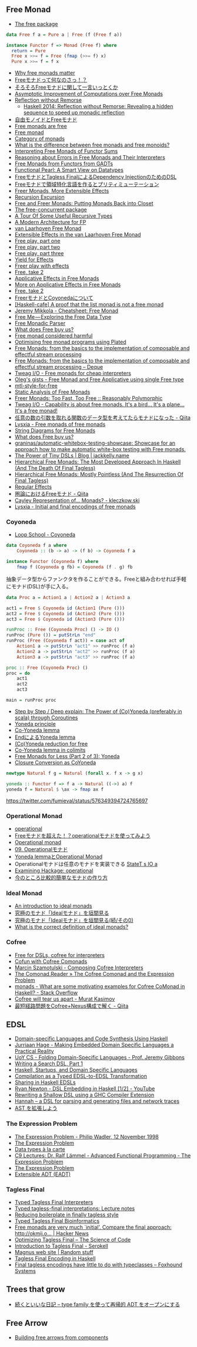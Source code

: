 ## Free Monad
* [The free package](http://hackage.haskell.org/package/free)

```haskell
data Free f a = Pure a | Free (f (Free f a))

instance Functor f => Monad (Free f) where
  return = Pure
  Free x >>= f = Free (fmap (>>= f) x)
  Pure x >>= f = f x
```

* [Why free monads matter](http://www.haskellforall.com/2012/06/you-could-have-invented-free-monads.html)
* [Freeモナドって何なのさっ！？](http://d.hatena.ne.jp/its_out_of_tune/20121111/1352632815)
* [そろそろFreeモナドに関して一言いっとくか](http://d.hatena.ne.jp/fumiexcel/20121111/1352614885)
* [Asymptotic Improvement of Computations over Free Monads](http://www.janis-voigtlaender.eu/papers/AsymptoticImprovementOfComputationsOverFreeMonads.pdf)
* [Reflection without Remorse](http://homepages.cwi.nl/~ploeg/papers/zseq.pdf)
  * [Haskell 2014: Reflection without Remorse: Revealing a hidden sequence to speed up monadic reflection](https://www.youtube.com/watch?v=_XoI65Rxmss)
* [自由モノイドとFreeモナド](http://d.hatena.ne.jp/hiratara/20130525/1369495124)
* [Free monads are free](http://mbps.hatenablog.com/entry/2014/07/08/201210)
* [Free monad](http://mbps.hatenablog.com/entry/2014/06/19/190518)
* [Category of monads](http://mbps.hatenablog.com/entry/2014/06/26/123223)
* [What is the difference between free monads and free monoids?](http://www.reddit.com/r/haskell/comments/2znhjk/what_is_the_difference_between_free_monads_and/)
* [Interpreting Free Monads of Functor Sums](https://gist.github.com/avieth/334201aa341d9a00c7fc)
* [Reasoning about Errors in Free Monads and Their Interpreters](http://aaronlevin.ca/post/122079863187/reasoning-about-errors-in-free-monads-and-their)
* [Free Monads from Functors from GADTs](http://jstimpfle.de/fun/free-monads-gadts.html)
* [Functional Pearl: A Smart View on Datatypes](http://www.fceia.unr.edu.ar/~mauro/pubs/smartviews/smartviews.pdf)
* [FreeモナドとTagless FinalによるDependency InjectionのためのDSL](http://qiita.com/yyu/items/377513f17fec536b562e)
* [Freeモナドで領域特化言語を作るとプリティミューテーション](http://qiita.com/hiruberuto/items/3d55b0e54565dbb286a7)
* [Freer Monads, More Extensible Effects](http://okmij.org/ftp/Haskell/extensible/more.pdf)
* [Recursion Excursion](http://www.parsonsmatt.org/programming/2015/09/24/recursion.html)
* [Free and Freer Monads: Putting Monads Back into Closet](http://okmij.org/ftp/Computation/free-monad.html)
* [The free-concurrent package](https://hackage.haskell.org/package/free-concurrent)
* [A Tour Of Some Useful Recursive Types](https://medium.com/@jaredtobin/a-tour-of-some-useful-recursive-types-8fa8e423b5b9)
* [A Modern Architecture for FP](http://degoes.net/articles/modern-fp/)
* [van Laarhoven Free Monad](http://r6.ca/blog/20140210T181244Z.html)
* [Extensible Effects in the van Laarhoven Free Monad](http://aaronlevin.ca/post/136494428283/extensible-effects-in-the-van-laarhoven-free-monad)
* [Free play, part one](http://therning.org/magnus/posts/2016-01-13-000-free-play--part-one.html)
* [Free play, part two](http://therning.org/magnus/posts/2016-01-15-000-free-play--part-two.html)
* [Free play, part three](http://therning.org/magnus/posts/2016-01-17-000-free-play--part-three.html)
* [Yield for Effects](https://awelonblue.wordpress.com/2016/01/04/yield-for-effects/)
* [Freer play with effects](http://therning.org/magnus/posts/2016-01-24-000-freer-play-with-effects.html)
* [Free, take 2](http://therning.org/magnus/posts/2016-03-16-000-free--take-2.html)
* [Applicative Effects in Free Monads](http://elvishjerricco.github.io/2016/04/08/applicative-effects-in-free-monads.html)
* [More on Applicative Effects in Free Monads](http://elvishjerricco.github.io/2016/04/13/more-on-applicative-effects-in-free-monads.html)
* [Free, take 2](http://therning.org/magnus/posts/2016-06-18-free--take-2.html)
* [FreerモナドとCoyonedaについて](http://qiita.com/masaki_mori/items/afb9696cac2476f0981c)
* [[Haskell-cafe] A proof that the list monad is not a free monad](https://mail.haskell.org/pipermail/haskell-cafe/2017-January/126026.html)
* [Jeremy Mikkola - Cheatsheet: Free Monad](http://jeremymikkola.com/posts/2017_07_11_free_monad_cheatsheet.html)
* [Free Me — Exploring the Free Data Type](https://medium.com/@fintan.halpenny/free-me-exploring-the-free-data-type-c863499a82f8)
* [Free Monadic Parser](http://myuon-myon.hatenablog.com/entry/2017/06/26/174730)
* [What does Free buy us?](http://www.parsonsmatt.org/2017/09/22/what_does_free_buy_us.html)
* [Free monad considered harmful](https://markkarpov.com/post/free-monad-considered-harmful.html)
* [Optimising free monad programs using Plated](https://qfpl.io/posts/optimising-free-with-plated/)
* [Free Monads: from the basics to the implementation of composable and effectful stream processing](https://deque.blog/2017/11/13/free-monads-from-basics-up-to-implementing-composable-and-effectful-stream-processing/)
* [Free Monads: from the basics to the implementation of composable and effectful stream processing – Deque](https://deque.blog/2017/11/13/free-monads-from-basics-up-to-implementing-composable-and-effectful-stream-processing/)
* [Tweag I/O - Free monads for cheap interpreters](https://www.tweag.io/posts/2018-02-05-free-monads.html)
* [Oleg's gists - Free Monad and Free Applicative using single Free type](http://oleg.fi/gists/posts/2018-02-21-single-free.html)
* [mtl-style-for-free](http://h2.jaguarpaw.co.uk/posts/mtl-style-for-free/)
* [Static Analysis of Free Monads](http://reasonablypolymorphic.com/blog/prospecting-free-monads/)
* [Freer Monads: Too Fast, Too Free :: Reasonably Polymorphic](https://reasonablypolymorphic.com/blog/too-fast-too-free/)
* [Tweag I/O - Capability is about free monads. It's a bird… It's a plane… It's a free monad!](https://www.tweag.io/posts/2019-03-20-capability-free-monad.html)
* [任意の数の引数を取れる関数のデータ型を考えてたらモナドになった - Qiita](https://qiita.com/sgmryk/items/4f86ceb82d862cf57636)
* [Lysxia - Free monads of free monads](https://blog.poisson.chat/posts/2019-06-09-free-monads-free-monads.html)
* [String Diagrams for Free Monads](https://research-information.bristol.ac.uk/files/87127912/Nicolas_Wu_String_Diagrams_for_Free_Monads.pdf)
* [What does Free buy us?](https://www.parsonsmatt.org/2017/09/22/what_does_free_buy_us.html)
* [graninas/automatic-whitebox-testing-showcase: Showcase for an approach how to make automatic white-box testing with Free monads.](https://github.com/graninas/automatic-whitebox-testing-showcase)
* [The Power of Tiny DSLs \| Blog \| jackkelly.name](http://jackkelly.name/blog/archives/2020/04/03/the_power_of_tiny_dsls/index.html)
* [Hierarchical Free Monads: The Most Developed Approach In Haskell (And The Death Of Final Tagless)](https://github.com/graninas/hierarchical-free-monads-the-most-developed-approach-in-haskell/blob/master/README.md)
* [Hierarchical Free Monads: Mostly Pointless (And The Resurrection Of Final Tagless)](https://github.com/effectfully/sketches/tree/master/hierarchical-free-monads-mostly-pointless)
* [Regular Effects](https://ec-jones.github.io/regular-effects.html)
* [圏論におけるFreeモナド - Qiita](https://qiita.com/karrym/items/41cd9facae3a04d97703)
* [Cayley Representation of... Monads? - kleczkow.ski](https://kleczkow.ski/cayley-representation-of-monads/)
* [Lysxia - Initial and final encodings of free monads](https://blog.poisson.chat/posts/2021-10-20-initial-final-free-monad.html)


### Coyoneda
* [Loop School - Coyoneda](http://school.looprecur.com/?video=122708005)

```haskell
data Coyoneda f a where
    Coyoneda :: (b -> a) -> (f b) -> Coyoneda f a

instance Functor (Coyoneda f) where
    fmap f (Coyoneda g fb) = Coyoneda (f . g) fb
```

抽象データ型からファンクタを作ることができる。Freeと組み合わせれば手軽にモナド(DSL)が手に入る。

```haskell
data Proc a = Action1 a | Action2 a | Action3 a

act1 = Free $ Coyoneda id (Action1 (Pure ()))
act2 = Free $ Coyoneda id (Action2 (Pure ()))
act3 = Free $ Coyoneda id (Action3 (Pure ()))

runProc :: Free (Coyoneda Proc) () -> IO ()
runProc (Pure ()) = putStrLn "end"
runProc (Free (Coyoneda f act)) = case act of
    Action1 a -> putStrLn "act1" >> runProc (f a)
    Action2 a -> putStrLn "act2" >> runProc (f a)
    Action3 a -> putStrLn "act3" >> runProc (f a)

proc :: Free (Coyoneda Proc) ()
proc = do
    act1
    act2
    act3

main = runProc proc
```

* [Step by Step / Deep explain: The Power of (Co)Yoneda (preferably in scala) through Coroutines](http://stackoverflow.com/questions/24000465/step-by-step-deep-explain-the-power-of-coyoneda-preferably-in-scala-throu#24006085)
* [Yoneda principle](http://mbps.hatenablog.com/entry/2015/02/28/055025)
* [Co-Yoneda lemma](http://mbps.hatenablog.com/entry/2014/04/05/002411)
* [EndによるYoneda lemma](http://mbps.hatenablog.com/entry/2014/04/04/044134)
* [(Co)Yoneda reduction for free](http://mbps.hatenablog.com/entry/2014/04/12/074615)
* [Co-Yoneda lemma in colimits](http://mbps.hatenablog.com/entry/2014/09/30/150836)
* [Free Monads for Less (Part 2 of 3): Yoneda](http://comonad.com/reader/2011/free-monads-for-less-2/)
* [Closure Conversion as CoYoneda](http://prl.ccs.neu.edu/blog/2017/08/28/closure-conversion-as-coyoneda/)

```haskell
newtype Natural f g = Natural (forall x. f x -> g x)

yoneda :: Functor f => f a -> Natural ((->) a) f
yoneda f = Natural $ \ax -> fmap ax f
```

<https://twitter.com/fumieval/status/576349394724765697>

### Operational Monad
* [operational](https://hackage.haskell.org/package/operational)
* [Freeモナドを超えた！？operationalモナドを使ってみよう](http://fumieval.hatenablog.com/entry/2013/05/09/223604)
* [Operational monad](http://mbps.hatenablog.com/entry/2014/07/10/010000)
* [09. Operationalモナド](https://sites.google.com/site/toriaezuzakki/haskell/operational)
* [Yoneda lemmaとOperational Monad](http://myuon-myon.hatenablog.com/entry/2013/06/09/135407)
* Operationalモナドは任意のモナドを実装できる [StateT s IO a](https://gist.github.com/lotz84/ec6b7cb737f12211ebd3)
* [Examining Hackage: operational](http://jozefg.bitbucket.org/posts/2014-12-25-operational.html)
* [今のところ比較的簡単なモナドの作り方](http://fumieval.hatenablog.com/entry/2016/04/08/215045)

### Ideal Monad
* [An introduction to ideal monads](https://theorylunch.wordpress.com/2012/11/08/an-introduction-to-ideal-monads/)
* [究極のモナド「Idealモナド」を垣間見る](http://fumieval.hatenablog.com/entry/2013/01/04/110339)
* [究極のモナド「Idealモナド」を垣間見る(続/その0)](http://fumieval.hatenablog.com/entry/2013/01/07/113221)
* [What is the correct definition of ideal monads?](http://theorylunch.wordpress.com/2012/11/22/what-is-the-correct-definition-of-ideal-monads/)

### Cofree
* [Free for DSLs, cofree for interpreters](http://dlaing.org/cofun/posts/free_and_cofree.html)
* [Cofun with Cofree Comonads](https://yow.eventer.com/yow-lambda-jam-2015-1305/cofun-with-cofree-comonads-by-david-laing-1891)
* [Marcin Szamotulski - Composing Cofree Interpreters](https://www.youtube.com/watch?v=klpKIs84_bU&feature=youtu.be)
* [The Comonad.Reader » The Cofree Comonad and the Expression Problem](http://comonad.com/reader/2008/the-cofree-comonad-and-the-expression-problem/)
* [monads - What are some motivating examples for Cofree CoMonad in Haskell? - Stack Overflow](https://stackoverflow.com/questions/38816993/what-are-some-motivating-examples-for-cofree-comonad-in-haskell)
* [Cofree will tear us apart - Murat Kasimov](https://iokasimov.github.io/posts/2018/05/cofree-will-tear-us-apart)
* [最短経路問題をCofree+Nexus構成で解く - Qiita](https://qiita.com/cutsea110/items/4c891a5e20b4ff33e97b)

## EDSL
* [Domain-specific Languages and Code Synthesis Using Haskell](http://dl.acm.org/citation.cfm?id=2617811)
* [Jurriaan Hage - Making Embedded Domain Specific Languages a Practical Reality](https://www.youtube.com/watch?v=bPrM1gONdII)
* [UoY CS - Folding Domain-Specific Languages - Prof. Jeremy Gibbons](https://www.youtube.com/watch?v=crMTryrqkog)
* [Writing a Search DSL, Part 1](https://blog.cppcabrera.com/posts/56-writing-a-search-dsl-1.html)
* [Haskell, Startups, and Domain Specific Languages](https://www.youtube.com/watch?v=R4nLSxCKkNw)
* [Compilation as a Typed EDSL-to-EDSL Transformation](http://fun-discoveries.blogspot.jp/2016/03/compilation-as-typed-edsl-to-edsl.html)
* [Sharing in Haskell EDSLs](http://jtobin.ca/sharing-in-haskell-edsls)
* [Ryan Newton - DSL Embedding in Haskell [1/2] - YouTube](https://www.youtube.com/watch?v=VIX4_XI3JAE)
* [Rewriting a Shallow DSL using a GHC Compiler Extension](https://ku-fpg.github.io/files/Grebe-17-Transformations.pdf)
* [Hannah – a DSL for parsing and generating files and network traces](http://abau.org/hannah)
* [AST を拡張しよう](https://haskell.e-bigmoon.com/posts/2019/09-09-extensible-ast.html)

### The Expression Problem
* [The Expression Problem - Philip Wadler, 12 November 1998](http://www.daimi.au.dk/~madst/tool/papers/expression.txt)
* [The Expression Problem](http://maoe.hatenadiary.jp/entry/20101214/1292337923)
* [Data types à la carte](http://citeseerx.ist.psu.edu/viewdoc/summary?doi=10.1.1.101.4131)
* [C9 Lectures: Dr. Ralf Lämmel - Advanced Functional Programming - The Expression Problem](https://channel9.msdn.com/Shows/Going+Deep/C9-Lectures-Dr-Ralf-Laemmel-Advanced-Functional-Programming-The-Expression-Problem)
* [The Expression Problem](http://homepages.inf.ed.ac.uk/wadler/papers/expression/expression.txt)
* [Extensible ADT (EADT)](http://hsyl20.fr/home/posts/2018-05-22-extensible-adt.html)

### Tagless Final
* [Typed Tagless Final Interpreters](http://okmij.org/ftp/tagless-final/course/lecture.pdf)
* [Typed tagless-final interpretations: Lecture notes](http://okmij.org/ftp/tagless-final/course/)
* [Reducing boilerplate in finally tagless style](https://ro-che.info/articles/2016-02-03-finally-tagless-boilerplate)
* [Typed Tagless Final Bioinformatics](https://www.youtube.com/watch?v=dj4j_3M4K-0)
* [Free monads are very much `initial’.  Compare the final approach: http://okmij.o… \| Hacker News](https://news.ycombinator.com/item?id=10810309)
* [Optimizing Tagless Final – The Science of Code](http://lukajcb.github.io/blog/functional/2018/01/03/optimizing-tagless-final.html)
* [Introduction to Tagless Final - Serokell](https://serokell.io/blog/2018/12/07/tagless-final)
* [Magnus web site \| Random stuff](http://magnus.therning.org/posts/2019-02-02-000-the-readert-design-pattern-or-tagless-final-.html)
* [Tagless Final Encoding in Haskell](https://jproyo.github.io/posts/2019-03-17-tagless-final-haskell.html)
* [Final tagless encodings have little to do with typeclasses – Foxhound Systems](https://www.foxhound.systems/blog/final-tagless/)

## Trees that grow
* [続くといいな日記 – type family を使って再帰的 ADT をオープンにする](https://mizunashi-mana.github.io/blog/posts/2019/11/trees-that-grow/)

## Free Arrow
* [Building free arrows from components](http://blog.sigfpe.com/2017/01/building-free-arrows-from-components.html)
